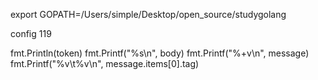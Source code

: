  export GOPATH=/Users/simple/Desktop/open_source/studygolang

config 119

fmt.Println(token)
 fmt.Printf("%s\n", body)
 fmt.Printf("%+v\n", message)
 fmt.Printf("%v\t%v\n", message.items[0].tag)